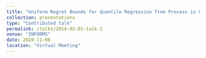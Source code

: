 ```yaml
---
title: "Uniform Regret Bounds for Quantile Regression Tree Process in Offline and Online Settings"
collection: presentations
type: "Contributed talk"
permalink: /talks/2014-02-01-talk-2
venue: "INFORMS"
date: 2020-11-08
location: "Virtual Meeting"
---
```

